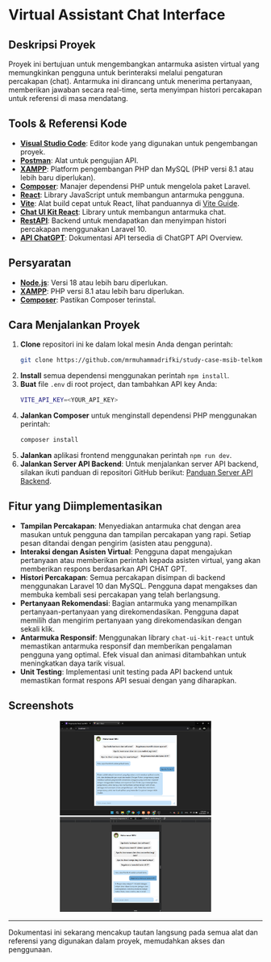 # Virtual Assistant Chat Interface

## Deskripsi Proyek

Proyek ini bertujuan untuk mengembangkan antarmuka asisten virtual yang memungkinkan pengguna untuk berinteraksi melalui pengaturan percakapan (chat). Antarmuka ini dirancang untuk menerima pertanyaan, memberikan jawaban secara real-time, serta menyimpan histori percakapan untuk referensi di masa mendatang.

## Tools & Referensi Kode

- **[Visual Studio Code](https://code.visualstudio.com/)**: Editor kode yang digunakan untuk pengembangan proyek.
- **[Postman](https://www.postman.com/)**: Alat untuk pengujian API.
- **[XAMPP](https://www.apachefriends.org/index.html)**: Platform pengembangan PHP dan MySQL (PHP versi 8.1 atau lebih baru diperlukan).
- **[Composer](https://getcomposer.org/)**: Manajer dependensi PHP untuk mengelola paket Laravel.
- **[React](https://react.dev/)**: Library JavaScript untuk membangun antarmuka pengguna.
- **[Vite](https://vitejs.dev/guide/)**: Alat build cepat untuk React, lihat panduannya di [Vite Guide](https://vitejs.dev/guide/).
- **[Chat UI Kit React](https://github.com/chatscope/chat-ui-kit-react)**: Library untuk membangun antarmuka chat.
- **[RestAPI](https://github.com/mrmuhammadrifki/study-case-msib-telkom-indonesia-api)**: Backend untuk mendapatkan dan menyimpan histori percakapan menggunakan Laravel 10.
- **[API ChatGPT](https://platform.openai.com/docs/overview)**: Dokumentasi API tersedia di ChatGPT API Overview.

## Persyaratan

- **[Node.js](https://nodejs.org/en)**: Versi 18 atau lebih baru diperlukan.
- **[XAMPP](https://www.apachefriends.org/index.html)**: PHP versi 8.1 atau lebih baru diperlukan.
- **[Composer](https://getcomposer.org/)**: Pastikan Composer terinstal.

## Cara Menjalankan Proyek

1. **Clone** repositori ini ke dalam lokal mesin Anda dengan perintah:
   ```bash
   git clone https://github.com/mrmuhammadrifki/study-case-msib-telkom-indonesia-api.git
   ```
2. **Install** semua dependensi menggunakan perintah `npm install`.
3. **Buat** file `.env` di root project, dan tambahkan API key Anda:
   ```bash
   VITE_API_KEY=<YOUR_API_KEY>
   ```
4. **Jalankan Composer** untuk menginstall dependensi PHP menggunakan perintah:
   ```bash
   composer install
   ```
5. **Jalankan** aplikasi frontend menggunakan perintah `npm run dev`.
6. **Jalankan Server API Backend**: Untuk menjalankan server API backend, silakan ikuti panduan di repositori GitHub berikut: [Panduan Server API Backend](https://github.com/mrmuhammadrifki/study-case-msib-telkom-indonesia-api).

## Fitur yang Diimplementasikan

- **Tampilan Percakapan**: Menyediakan antarmuka chat dengan area masukan untuk pengguna dan tampilan percakapan yang rapi. Setiap pesan ditandai dengan pengirim (asisten atau pengguna).
- **Interaksi dengan Asisten Virtual**: Pengguna dapat mengajukan pertanyaan atau memberikan perintah kepada asisten virtual, yang akan memberikan respons berdasarkan API CHAT GPT.
- **Histori Percakapan**: Semua percakapan disimpan di backend menggunakan Laravel 10 dan MySQL. Pengguna dapat mengakses dan membuka kembali sesi percakapan yang telah berlangsung.
- **Pertanyaan Rekomendasi**: Bagian antarmuka yang menampilkan pertanyaan-pertanyaan yang direkomendasikan. Pengguna dapat memilih dan mengirim pertanyaan yang direkomendasikan dengan sekali klik.
- **Antarmuka Responsif**: Menggunakan library `chat-ui-kit-react` untuk memastikan antarmuka responsif dan memberikan pengalaman pengguna yang optimal. Efek visual dan animasi ditambahkan untuk meningkatkan daya tarik visual.
- **Unit Testing**: Implementasi unit testing pada API backend untuk memastikan format respons API sesuai dengan yang diharapkan.

## Screenshots

<p align="center">
  <img src="images/frontend-1.png" width="300">
  <img src="images/frontend-2.png" width="300">
</p>

---

Dokumentasi ini sekarang mencakup tautan langsung pada semua alat dan referensi yang digunakan dalam proyek, memudahkan akses dan penggunaan.

